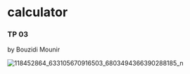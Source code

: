 # calculator
### TP 03 
by Bouzidi Mounir

![118452864_633105670916503_6803494366390288185_n](https://user-images.githubusercontent.com/55841152/91840431-93d17680-ec48-11ea-9792-b062b26654f7.png)
